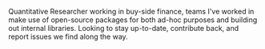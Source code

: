 Quantitative Researcher working in buy-side finance, teams I've worked in make use of open-source packages for both ad-hoc purposes and building out internal libraries. Looking to stay up-to-date, contribute back, and report issues we find along the way.
